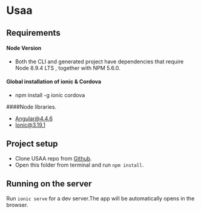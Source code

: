 # Usaa

## Requirements

#### Node Version
* Both the CLI and generated project have dependencies that require Node 8.9.4 LTS , together with NPM 5.6.0.

#### Global installation of ionic & Cordova
* npm install -g ionic cordova

####Node libraries.
* Angular@4.4.6
* Ionic@3.19.1

## Project setup
* Clone USAA repo from [Github](https://github.com/ravigajjala/Usaa/tree/develop).
* Open this folder from terminal and run `npm install`.

## Running on the server

Run `ionic serve` for a dev server.The app will be automatically opens in the browser.

  
